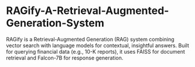 # RAGify-A-Retrieval-Augmented-Generation-System
RAGify is a Retrieval-Augmented Generation (RAG) system combining vector search with language models for contextual, insightful answers. Built for querying financial data (e.g., 10-K reports), it uses FAISS for document retrieval and Falcon-7B for response generation.
